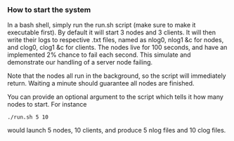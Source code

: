 ### How to start the system

In a bash shell, simply run the run.sh script (make sure to make it executable first). 
By default it will start 3 nodes and 3 clients.
It will then write their logs to respective .txt files, named as nlog0, nlog1 &c for nodes, and clog0, clog1 &c for clients.
The nodes live for 100 seconds, and have an implemented 2% chance to fail each second.
This simulate and demonstrate our handling of a server node failing.

Note that the nodes all run in the background, so the script will immediately return. Waiting a minute should guarantee all nodes are finished.

You can provide an optional argument to the script which tells it how many nodes to start. For instance

    ./run.sh 5 10

would launch 5 nodes, 10 clients, and produce 5 nlog files and 10 clog files.